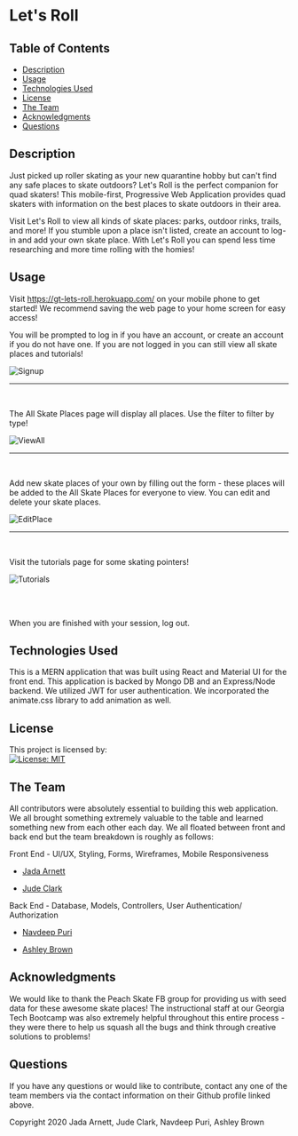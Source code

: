 # Let's Roll

## Table of Contents

- [Description](#Description)
- [Usage](#usage)
- [Technologies Used](#technologies%20used)
- [License](#license)
- [The Team](#the%20team)
- [Acknowledgments](#acknowledgments)
- [Questions](#questions)

## Description

Just picked up roller skating as your new quarantine hobby but can't find any safe places to skate outdoors? Let's Roll is the perfect companion for quad skaters! This mobile-first, Progressive Web Application provides quad skaters with information on the best places to skate outdoors in their area.

Visit Let's Roll to view all kinds of skate places: parks, outdoor rinks, trails, and more! If you stumble upon a place isn't listed, create an account to log-in and add your own skate place. With Let's Roll you can spend less time researching and more time rolling with the homies!

## Usage

Visit https://gt-lets-roll.herokuapp.com/ on your mobile phone to get started! We recommend saving the web page to your home screen for easy access!

You will be prompted to log in if you have an account, or create an account if you do not have one. If you are not logged in you can still view all skate places and tutorials!

![Signup](readmeImages/signup.GIF)
<br>

<hr>
<br>

The All Skate Places page will display all places. Use the filter to filter by type!

![ViewAll](readmeImages/viewall.GIF)
<br>

<hr>
<br>

Add new skate places of your own by filling out the form - these places will be added to the All Skate Places for everyone to view. You can edit and delete your skate places.

![EditPlace](readmeImages/editplace.GIF)
<br>

<hr>
<br>

Visit the tutorials page for some skating pointers!

![Tutorials](readmeImages/alltutorials.GIF)

<br>

<br>

When you are finished with your session, log out.

## Technologies Used

This is a MERN application that was built using React and Material UI for the front end. This application is backed by Mongo DB and an Express/Node backend. We utilized JWT for user authentication. We incorporated the animate.css library to add animation as well.

## License

This project is licensed by: <br>
[![License: MIT](https://img.shields.io/badge/License-MIT-yellow.svg)](https://opensource.org/licenses/MIT)

## The Team

All contributors were absolutely essential to building this web application. We all brought something extremely valuable to the table and learned something new from each other each day. We all floated between front and back end but the team breakdown is roughly as follows:
<br>

Front End - UI/UX, Styling, Forms, Wireframes, Mobile Responsiveness <br>

- [Jada Arnett](https://github.com/jadavianet) <br>

- [Jude Clark](https://github.com/judeclark19)
  <br>

Back End - Database, Models, Controllers, User Authentication/ Authorization <br>

- [Navdeep Puri](https://github.com/jadavianet) <br>

- [Ashley Brown](https://github.com/afbrown1216)

## Acknowledgments

We would like to thank the Peach Skate FB group for providing us with seed data for these awesome skate places! The instructional staff at our Georgia Tech Bootcamp was also extremely helpful throughout this entire process - they were there to help us squash all the bugs and think through creative solutions to problems!

## Questions

If you have any questions or would like to contribute, contact any one of the team members via the contact information on their Github profile linked above.

Copyright 2020 Jada Arnett, Jude Clark, Navdeep Puri, Ashley Brown
